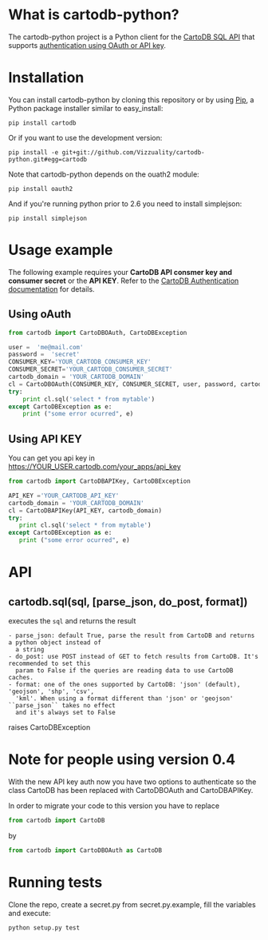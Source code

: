What is cartodb-python?
=======================

The cartodb-python project is a Python client for the [CartoDB SQL
API](http://developers.cartodb.com/documentation/sql-api.html) that supports
[authentication using OAuth or API
key](http://developers.cartodb.com/documentation/sql-api.html#authentication).

Installation
============

You can install cartodb-python by cloning this repository or by using
[Pip](http://pypi.python.org/pypi/pip), a Python package installer similar to
easy\_install:

    pip install cartodb

Or if you want to use the development version:

    pip install -e git+git://github.com/Vizzuality/cartodb-python.git#egg=cartodb

Note that cartodb-python depends on the ouath2 module:

    pip install oauth2

And if you're running python prior to 2.6 you need to install simplejson:

    pip install simplejson

Usage example
=============

The following example requires your **CartoDB API consmer key and consumer
secret** or the **API KEY**. Refer to the [CartoDB Authentication
documentation](http://developers.cartodb.com/documentation/cartodb-apis.html#authentication)
for details.

Using oAuth
-----------

```python
from cartodb import CartoDBOAuth, CartoDBException

user =  'me@mail.com'
password =  'secret'
CONSUMER_KEY='YOUR_CARTODB_CONSUMER_KEY'
CONSUMER_SECRET='YOUR_CARTODB_CONSUMER_SECRET'
cartodb_domain = 'YOUR_CARTODB_DOMAIN'
cl = CartoDBOAuth(CONSUMER_KEY, CONSUMER_SECRET, user, password, cartodb_domain)
try:
    print cl.sql('select * from mytable')
except CartoDBException as e:
    print ("some error ocurred", e)
```

Using API KEY
-------------

You can get you api key in https://YOUR_USER.cartodb.com/your_apps/api_key

```python
from cartodb import CartoDBAPIKey, CartoDBException

API_KEY ='YOUR_CARTODB_API_KEY'
cartodb_domain = 'YOUR_CARTODB_DOMAIN'
cl = CartoDBAPIKey(API_KEY, cartodb_domain)
try:
   print cl.sql('select * from mytable')
except CartoDBException as e:
   print ("some error ocurred", e)
```

# API

## cartodb.sql(sql, [parse_json, do_post, format])

executes the ``sql`` and returns the result

    - parse_json: default True, parse the result from CartoDB and returns a python object instead of
      a string
    - do_post: use POST instead of GET to fetch results from CartoDB. It's recommended to set this
      param to False if the queries are reading data to use CartoDB caches.
    - format: one of the ones supported by CartoDB: 'json' (default), 'geojson', 'shp', 'csv',
      'kml'. When using a format different than 'json' or 'geojson' ``parse_json`` takes no effect
      and it's always set to False

raises CartoDBException


Note for people using version 0.4
==================================

With the new API key auth now you have two options to authenticate so the class
CartoDB has been replaced with CartoDBOAuth and CartoDBAPIKey.

In order to migrate your code to this version you have to replace

```python
from cartodb import CartoDB
```

by

```python
from cartodb import CartoDBOAuth as CartoDB
```

Running tests
=============

Clone the repo, create a secret.py from secret.py.example, fill the variables
and execute:

    python setup.py test
